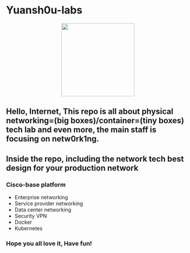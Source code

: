# Yuansh0u-labs
<p align="center"><img src="logo.jpg" width="200"></p>

## Hello, Internet, This repo is all about physical networking=(big boxes)/container=(tiny boxes) tech lab and even more, the main staff is focusing on netw0rk1ng.

## Inside the repo, including the network tech best design for your production network
### Cisco-base platform
- Enterprise networking 
- Service provider networking
- Data center networking
- Security VPN
- Docker
- Kubernetes
### Hope you all love it, Have fun!

